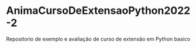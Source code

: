 # AnimaCursoDeExtensaoPython2022-2
Repositorio de exemplo e avaliação de curso de extensão em Python basico
